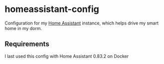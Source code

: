 # homeassistant-config
Configuration for my [Home Assistant](https://home-assistant.io/) instance,
which helps drive my smart home in my dorm.

## Requirements
I last used this config with Home Assistant 0.83.2 on Docker
